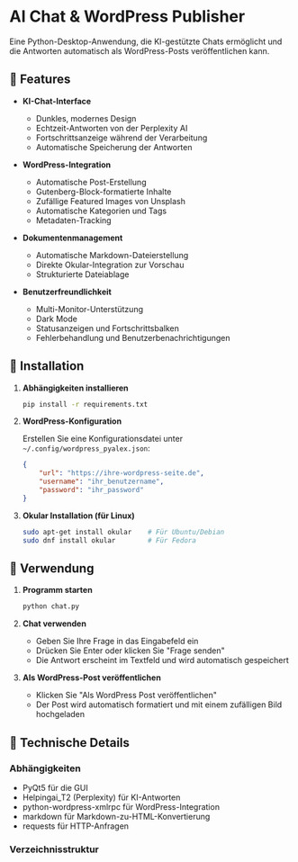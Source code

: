 # AI Chat & WordPress Publisher

Eine Python-Desktop-Anwendung, die KI-gestützte Chats ermöglicht und die Antworten automatisch als WordPress-Posts veröffentlichen kann.

## 🌟 Features

- **KI-Chat-Interface**
  - Dunkles, modernes Design
  - Echtzeit-Antworten von der Perplexity AI
  - Fortschrittsanzeige während der Verarbeitung
  - Automatische Speicherung der Antworten

- **WordPress-Integration**
  - Automatische Post-Erstellung
  - Gutenberg-Block-formatierte Inhalte
  - Zufällige Featured Images von Unsplash
  - Automatische Kategorien und Tags
  - Metadaten-Tracking

- **Dokumentenmanagement**
  - Automatische Markdown-Dateierstellung
  - Direkte Okular-Integration zur Vorschau
  - Strukturierte Dateiablage

- **Benutzerfreundlichkeit**
  - Multi-Monitor-Unterstützung
  - Dark Mode
  - Statusanzeigen und Fortschrittsbalken
  - Fehlerbehandlung und Benutzerbenachrichtigungen

## 🔧 Installation

1. **Abhängigkeiten installieren**
   ```bash
   pip install -r requirements.txt
   ```

2. **WordPress-Konfiguration**
   
   Erstellen Sie eine Konfigurationsdatei unter `~/.config/wordpress_pyalex.json`:
   ```json
   {
       "url": "https://ihre-wordpress-seite.de",
       "username": "ihr_benutzername",
       "password": "ihr_password"
   }
   ```

3. **Okular Installation (für Linux)**
   ```bash
   sudo apt-get install okular    # Für Ubuntu/Debian
   sudo dnf install okular        # Für Fedora
   ```

## 📝 Verwendung

1. **Programm starten**
   ```bash
   python chat.py
   ```

2. **Chat verwenden**
   - Geben Sie Ihre Frage in das Eingabefeld ein
   - Drücken Sie Enter oder klicken Sie "Frage senden"
   - Die Antwort erscheint im Textfeld und wird automatisch gespeichert

3. **Als WordPress-Post veröffentlichen**
   - Klicken Sie "Als WordPress Post veröffentlichen"
   - Der Post wird automatisch formatiert und mit einem zufälligen Bild hochgeladen

## 🔨 Technische Details

### Abhängigkeiten
- PyQt5 für die GUI
- Helpingai_T2 (Perplexity) für KI-Antworten
- python-wordpress-xmlrpc für WordPress-Integration
- markdown für Markdown-zu-HTML-Konvertierung
- requests für HTTP-Anfragen

### Verzeichnisstruktur


